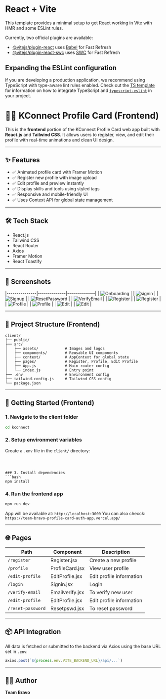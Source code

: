 # React + Vite

This template provides a minimal setup to get React working in Vite with HMR and some ESLint rules.

Currently, two official plugins are available:

- [@vitejs/plugin-react](https://github.com/vitejs/vite-plugin-react/blob/main/packages/plugin-react) uses [Babel](https://babeljs.io/) for Fast Refresh
- [@vitejs/plugin-react-swc](https://github.com/vitejs/vite-plugin-react/blob/main/packages/plugin-react-swc) uses [SWC](https://swc.rs/) for Fast Refresh

## Expanding the ESLint configuration

If you are developing a production application, we recommend using TypeScript with type-aware lint rules enabled. Check out the [TS template](https://github.com/vitejs/vite/tree/main/packages/create-vite/template-react-ts) for information on how to integrate TypeScript and [`typescript-eslint`](https://typescript-eslint.io) in your project.


# 🧑‍💼 KConnect Profile Card (Frontend)

This is the **frontend** portion of the KConnect Profile Card web app built with **React.js** and **Tailwind CSS**. It allows users to register, view, and edit their profile with real-time animations and clean UI design.

---

## ✨ Features

- ✅ Animated profile card with Framer Motion
- ✅ Register new profile with image upload
- ✅ Edit profile and preview instantly
- ✅ Display skills and tools using styled tags
- ✅ Responsive and mobile-friendly UI
- ✅ Uses Context API for global state management

---

## 🛠 Tech Stack

- React.js
- Tailwind CSS
- React Router
- Axios
- Framer Motion
- React Toastify

---

## 📸 Screenshots


|---------------|--------------|--------------|
| ![Onboarding](./screenshots/screen1.png) |
| ![signin](./screenshots/screen2.png) |
| ![Signup](./screenshots/screen3.png) |
| ![ResetPassword](./screenshots/screen4.png) |
| ![VerifyEmail](./screenshots/screen5.png) |
| ![Register](./screenshots/screen6a.png) |
| ![Register](./screenshots/screen6b.png) |
| ![Profile](./screenshots/screen7a.png) |
| ![Profile](./screenshots/screen7b.png) |
| ![Edit](./screenshots/screen8a.png) |
| ![Edit](./screenshots/screen8b.png) |

 

---

## 📂 Project Structure (Frontend)

```
client/
├── public/
├── src/
│   ├── assets/            # Images and logos
│   ├── components/        # Reusable UI components
│   ├── context/           # AppContext for global state
│   ├── pages/             # Register, Profile, Edit Profile
│   ├── App.js             # Main router config
│   └── index.js           # Entry point
├── .env                   # Environment config
├── tailwind.config.js     # Tailwind CSS config
└── package.json
```

---

## 🚀 Getting Started (Frontend)

### 1. Navigate to the client folder
```bash
cd kconnect
```

### 2. Setup environment variables
Create a `.env` file in the `client/` directory:

```



### 3. Install dependencies
```bash
npm install
```

### 4. Run the frontend app
```bash
npm run dev
```

App will be available at: `http://localhost:3000`
You can also checck: `https://team-bravo-profile-card-auth-app.vercel.app/`

---

## 🌐 Pages

| Path | Component | Description |
|------|-----------|-------------|
| `/register` | Register.jsx | Create a new profile |
| `/profile` | ProfileCard.jsx | View user profile |
| `/edit-profile` | EditProfile.jsx | Edit profile information |
| `/login` | Signin.jsx | Login |
| `/verify-email` | Emailverify.jsx | To verify new user |
| `/edit-profile` | EditProfile.jsx | Edit profile information |
| `/reset-password` | Resetpswd.jsx | To reset password |


---



## 📦 API Integration
All data is fetched or submitted to the backend via Axios using the base URL set in `.env`:

```js
axios.post(`${process.env.VITE_BACKEND_URL}/api/...`)
```

---

## 🙋‍♂️ Author

**Team Bravo**  

